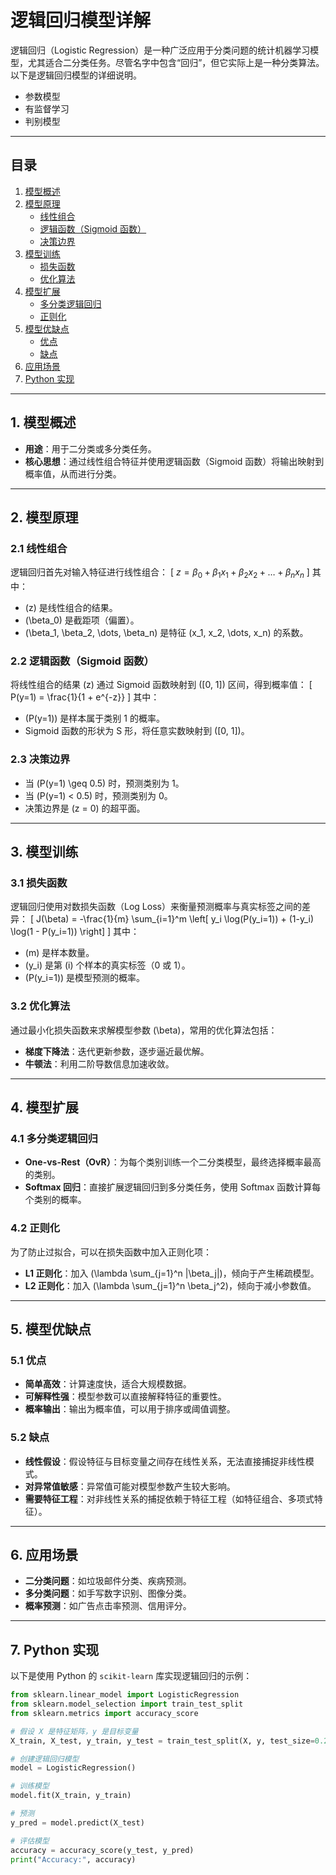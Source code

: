 # 逻辑回归模型详解

逻辑回归（Logistic Regression）是一种广泛应用于分类问题的统计机器学习模型，尤其适合二分类任务。尽管名字中包含“回归”，但它实际上是一种分类算法。以下是逻辑回归模型的详细说明。
- 参数模型
- 有监督学习
- 判别模型 
---

## 目录
1. [模型概述](#1-模型概述)
2. [模型原理](#2-模型原理)
   - [线性组合](#21-线性组合)
   - [逻辑函数（Sigmoid 函数）](#22-逻辑函数sigmoid-函数)
   - [决策边界](#23-决策边界)
3. [模型训练](#3-模型训练)
   - [损失函数](#31-损失函数)
   - [优化算法](#32-优化算法)
4. [模型扩展](#4-模型扩展)
   - [多分类逻辑回归](#41-多分类逻辑回归)
   - [正则化](#42-正则化)
5. [模型优缺点](#5-模型优缺点)
   - [优点](#51-优点)
   - [缺点](#52-缺点)
6. [应用场景](#6-应用场景)
7. [Python 实现](#7-python-实现)

---

## 1. 模型概述
- **用途**：用于二分类或多分类任务。
- **核心思想**：通过线性组合特征并使用逻辑函数（Sigmoid 函数）将输出映射到概率值，从而进行分类。

---

## 2. 模型原理

### 2.1 线性组合
逻辑回归首先对输入特征进行线性组合：
\[
$z = \beta_0 + \beta_1 x_1 + \beta_2 x_2 + \dots + \beta_n x_n$
\]
其中：
- \(z\) 是线性组合的结果。
- \(\beta_0\) 是截距项（偏置）。
- \(\beta_1, \beta_2, \dots, \beta_n\) 是特征 \(x_1, x_2, \dots, x_n\) 的系数。

### 2.2 逻辑函数（Sigmoid 函数）
将线性组合的结果 \(z\) 通过 Sigmoid 函数映射到 \([0, 1]\) 区间，得到概率值：
\[
P(y=1) = \frac{1}{1 + e^{-z}}
\]
其中：
- \(P(y=1)\) 是样本属于类别 1 的概率。
- Sigmoid 函数的形状为 S 形，将任意实数映射到 \([0, 1]\)。

### 2.3 决策边界
- 当 \(P(y=1) \geq 0.5\) 时，预测类别为 1。
- 当 \(P(y=1) < 0.5\) 时，预测类别为 0。
- 决策边界是 \(z = 0\) 的超平面。

---

## 3. 模型训练

### 3.1 损失函数
逻辑回归使用对数损失函数（Log Loss）来衡量预测概率与真实标签之间的差异：
\[
J(\beta) = -\frac{1}{m} \sum_{i=1}^m \left[ y_i \log(P(y_i=1)) + (1-y_i) \log(1 - P(y_i=1)) \right]
\]
其中：
- \(m\) 是样本数量。
- \(y_i\) 是第 \(i\) 个样本的真实标签（0 或 1）。
- \(P(y_i=1)\) 是模型预测的概率。

### 3.2 优化算法
通过最小化损失函数来求解模型参数 \(\beta\)，常用的优化算法包括：
- **梯度下降法**：迭代更新参数，逐步逼近最优解。
- **牛顿法**：利用二阶导数信息加速收敛。

---

## 4. 模型扩展

### 4.1 多分类逻辑回归
- **One-vs-Rest（OvR）**：为每个类别训练一个二分类模型，最终选择概率最高的类别。
- **Softmax 回归**：直接扩展逻辑回归到多分类任务，使用 Softmax 函数计算每个类别的概率。

### 4.2 正则化
为了防止过拟合，可以在损失函数中加入正则化项：
- **L1 正则化**：加入 \(\lambda \sum_{j=1}^n |\beta_j|\)，倾向于产生稀疏模型。
- **L2 正则化**：加入 \(\lambda \sum_{j=1}^n \beta_j^2\)，倾向于减小参数值。

---

## 5. 模型优缺点

### 5.1 优点
- **简单高效**：计算速度快，适合大规模数据。
- **可解释性强**：模型参数可以直接解释特征的重要性。
- **概率输出**：输出为概率值，可以用于排序或阈值调整。

### 5.2 缺点
- **线性假设**：假设特征与目标变量之间存在线性关系，无法直接捕捉非线性模式。
- **对异常值敏感**：异常值可能对模型参数产生较大影响。
- **需要特征工程**：对非线性关系的捕捉依赖于特征工程（如特征组合、多项式特征）。

---

## 6. 应用场景
- **二分类问题**：如垃圾邮件分类、疾病预测。
- **多分类问题**：如手写数字识别、图像分类。
- **概率预测**：如广告点击率预测、信用评分。

---

## 7. Python 实现
以下是使用 Python 的 `scikit-learn` 库实现逻辑回归的示例：

```python
from sklearn.linear_model import LogisticRegression
from sklearn.model_selection import train_test_split
from sklearn.metrics import accuracy_score

# 假设 X 是特征矩阵，y 是目标变量
X_train, X_test, y_train, y_test = train_test_split(X, y, test_size=0.2, random_state=42)

# 创建逻辑回归模型
model = LogisticRegression()

# 训练模型
model.fit(X_train, y_train)

# 预测
y_pred = model.predict(X_test)

# 评估模型
accuracy = accuracy_score(y_test, y_pred)
print("Accuracy:", accuracy)
